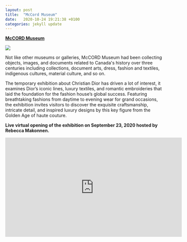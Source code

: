 ```yaml
---
layout: post
title:  "McCord Museum"
date:   2020-10-24 19:21:38 +0100
categories: jekyll update
---
```

**[McCORD Museum](https://www.musee-mccord.qc.ca/en/#skipContent)**

<img src="https://www.musee-mccord.qc.ca/app/uploads/d1_1-1320x480.jpg">

Not like other museums or galleries, McCORD Museum had been collecting objects, images, and documents related to Canada's history over three centuries including collections, document arts, dress, fashion and textiles, indigenous cultures, material culture, and so on.

The temporary exhibition about Christian Dior has driven a lot of interest, it examines Dior’s iconic lines, luxury textiles, and romantic embroideries that laid the foundation for the fashion house’s global success. Featuring breathtaking fashions from daytime to evening wear for grand occasions, the exhibition invites visitors to discover the exquisite craftsmanship, intricate detail, and inspired luxury designs by this key figure from the Golden Age of haute couture.


**Live virtual opening of the exhibition on September 23, 2020 hosted by Rebecca Makonnen.**

<iframe width="560" height="315" src="https://www.youtube.com/embed/NnOQPU00-Qg" frameborder="0" allow="accelerometer; autoplay; clipboard-write; encrypted-media; gyroscope; picture-in-picture" allowfullscreen></iframe>
